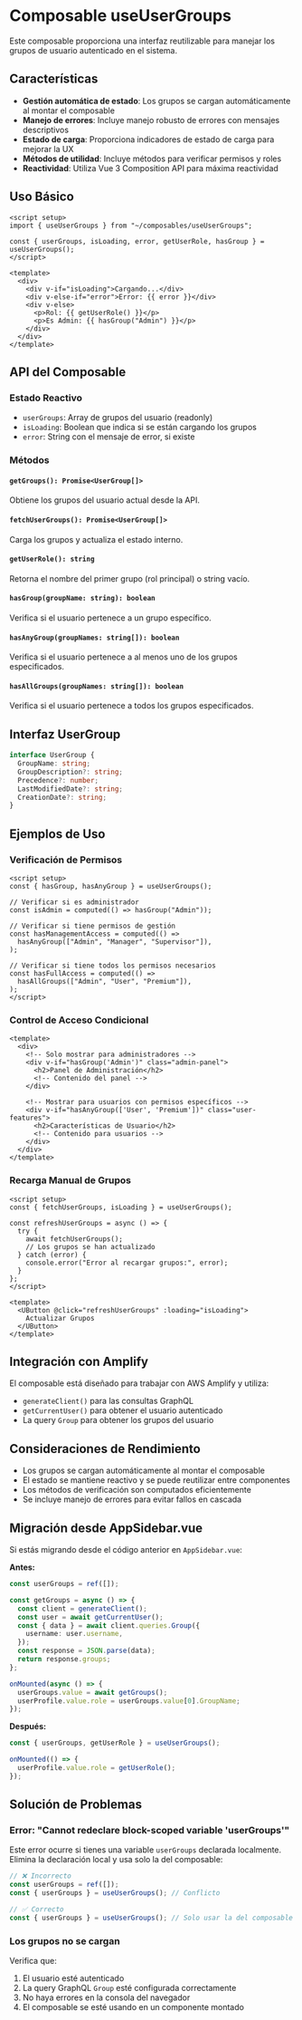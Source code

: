 # Composable useUserGroups

Este composable proporciona una interfaz reutilizable para manejar los grupos de usuario autenticado en el sistema.

## Características

- **Gestión automática de estado**: Los grupos se cargan automáticamente al montar el composable
- **Manejo de errores**: Incluye manejo robusto de errores con mensajes descriptivos
- **Estado de carga**: Proporciona indicadores de estado de carga para mejorar la UX
- **Métodos de utilidad**: Incluye métodos para verificar permisos y roles
- **Reactividad**: Utiliza Vue 3 Composition API para máxima reactividad

## Uso Básico

```vue
<script setup>
import { useUserGroups } from "~/composables/useUserGroups";

const { userGroups, isLoading, error, getUserRole, hasGroup } = useUserGroups();
</script>

<template>
  <div>
    <div v-if="isLoading">Cargando...</div>
    <div v-else-if="error">Error: {{ error }}</div>
    <div v-else>
      <p>Rol: {{ getUserRole() }}</p>
      <p>Es Admin: {{ hasGroup("Admin") }}</p>
    </div>
  </div>
</template>
```

## API del Composable

### Estado Reactivo

- `userGroups`: Array de grupos del usuario (readonly)
- `isLoading`: Boolean que indica si se están cargando los grupos
- `error`: String con el mensaje de error, si existe

### Métodos

#### `getGroups(): Promise<UserGroup[]>`

Obtiene los grupos del usuario actual desde la API.

#### `fetchUserGroups(): Promise<UserGroup[]>`

Carga los grupos y actualiza el estado interno.

#### `getUserRole(): string`

Retorna el nombre del primer grupo (rol principal) o string vacío.

#### `hasGroup(groupName: string): boolean`

Verifica si el usuario pertenece a un grupo específico.

#### `hasAnyGroup(groupNames: string[]): boolean`

Verifica si el usuario pertenece a al menos uno de los grupos especificados.

#### `hasAllGroups(groupNames: string[]): boolean`

Verifica si el usuario pertenece a todos los grupos especificados.

## Interfaz UserGroup

```typescript
interface UserGroup {
  GroupName: string;
  GroupDescription?: string;
  Precedence?: number;
  LastModifiedDate?: string;
  CreationDate?: string;
}
```

## Ejemplos de Uso

### Verificación de Permisos

```vue
<script setup>
const { hasGroup, hasAnyGroup } = useUserGroups();

// Verificar si es administrador
const isAdmin = computed(() => hasGroup("Admin"));

// Verificar si tiene permisos de gestión
const hasManagementAccess = computed(() =>
  hasAnyGroup(["Admin", "Manager", "Supervisor"]),
);

// Verificar si tiene todos los permisos necesarios
const hasFullAccess = computed(() =>
  hasAllGroups(["Admin", "User", "Premium"]),
);
</script>
```

### Control de Acceso Condicional

```vue
<template>
  <div>
    <!-- Solo mostrar para administradores -->
    <div v-if="hasGroup('Admin')" class="admin-panel">
      <h2>Panel de Administración</h2>
      <!-- Contenido del panel -->
    </div>

    <!-- Mostrar para usuarios con permisos específicos -->
    <div v-if="hasAnyGroup(['User', 'Premium'])" class="user-features">
      <h2>Características de Usuario</h2>
      <!-- Contenido para usuarios -->
    </div>
  </div>
</template>
```

### Recarga Manual de Grupos

```vue
<script setup>
const { fetchUserGroups, isLoading } = useUserGroups();

const refreshUserGroups = async () => {
  try {
    await fetchUserGroups();
    // Los grupos se han actualizado
  } catch (error) {
    console.error("Error al recargar grupos:", error);
  }
};
</script>

<template>
  <UButton @click="refreshUserGroups" :loading="isLoading">
    Actualizar Grupos
  </UButton>
</template>
```

## Integración con Amplify

El composable está diseñado para trabajar con AWS Amplify y utiliza:

- `generateClient()` para las consultas GraphQL
- `getCurrentUser()` para obtener el usuario autenticado
- La query `Group` para obtener los grupos del usuario

## Consideraciones de Rendimiento

- Los grupos se cargan automáticamente al montar el composable
- El estado se mantiene reactivo y se puede reutilizar entre componentes
- Los métodos de verificación son computados eficientemente
- Se incluye manejo de errores para evitar fallos en cascada

## Migración desde AppSidebar.vue

Si estás migrando desde el código anterior en `AppSidebar.vue`:

**Antes:**

```typescript
const userGroups = ref([]);

const getGroups = async () => {
  const client = generateClient();
  const user = await getCurrentUser();
  const { data } = await client.queries.Group({
    username: user.username,
  });
  const response = JSON.parse(data);
  return response.groups;
};

onMounted(async () => {
  userGroups.value = await getGroups();
  userProfile.value.role = userGroups.value[0].GroupName;
});
```

**Después:**

```typescript
const { userGroups, getUserRole } = useUserGroups();

onMounted(() => {
  userProfile.value.role = getUserRole();
});
```

## Solución de Problemas

### Error: "Cannot redeclare block-scoped variable 'userGroups'"

Este error ocurre si tienes una variable `userGroups` declarada localmente. Elimina la declaración local y usa solo la del composable:

```typescript
// ❌ Incorrecto
const userGroups = ref([]);
const { userGroups } = useUserGroups(); // Conflicto

// ✅ Correcto
const { userGroups } = useUserGroups(); // Solo usar la del composable
```

### Los grupos no se cargan

Verifica que:

1. El usuario esté autenticado
2. La query GraphQL `Group` esté configurada correctamente
3. No haya errores en la consola del navegador
4. El composable se esté usando en un componente montado
